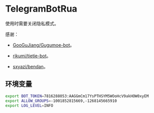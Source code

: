 # TelegramBotRua

使用时需要关闭隐私模式。

感谢：

- [GooGuJiang/Gugumoe-bot](https://github.com/GooGuJiang/Gugumoe-bot/)。

- [rikumi/tietie-bot](https://github.com/rikumi/tietie-bot/)。

- [sxyazi/bendan](https://github.com/sxyazi/bendan/)。

## 环境变量

```bash
export BOT_TOKEN=7816288053:AAGGmCm17YsPTHSYM5WOoHcV9akHOW0xyEM
export ALLOW_GROUPS=-1001852815669,-1268145665910
export LOG_LEVEL=INFO
```
